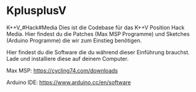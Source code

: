 # KplusplusV
K++V_#Hack#Media
Dies ist die Codebase für das K++V Position Hack Media. 
Hier findest du die Patches (Max MSP Programme) und Sketches (Arduino Programme) die wir zum Einstieg benötigen. 

Hier findest du die Software die du während dieser Einführung brauchst. 
Lade und installiere diese auf deinem Computer.

Max MSP:
https://cycling74.com/downloads

Arduino IDE: 
https://www.arduino.cc/en/software

